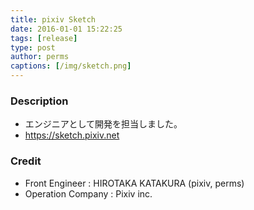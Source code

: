 ```yaml
---
title: pixiv Sketch
date: 2016-01-01 15:22:25
tags: [release]
type: post
author: perms
captions: [/img/sketch.png]
---
```


### Description

* エンジニアとして開発を担当しました。
* https://sketch.pixiv.net

### Credit

* Front Engineer : HIROTAKA KATAKURA (pixiv, perms)
* Operation Company : Pixiv inc.
